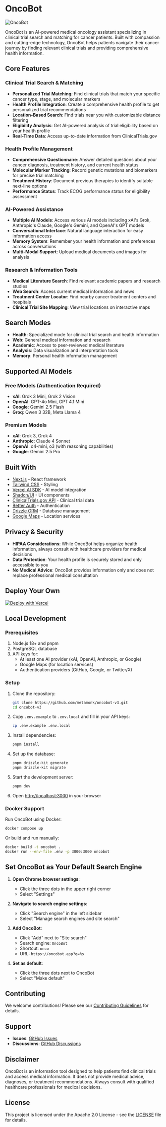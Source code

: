 # OncoBot

![OncoBot](/app/opengraph-image.png)

OncoBot is an AI-powered medical oncology assistant specializing in clinical trial search and matching for cancer patients. Built with compassion and cutting-edge technology, OncoBot helps patients navigate their cancer journey by finding relevant clinical trials and providing comprehensive health information.

## Core Features

### Clinical Trial Search & Matching

- **Personalized Trial Matching**: Find clinical trials that match your specific cancer type, stage, and molecular markers
- **Health Profile Integration**: Create a comprehensive health profile to get personalized trial recommendations
- **Location-Based Search**: Find trials near you with customizable distance filtering
- **Eligibility Analysis**: Get AI-powered analysis of trial eligibility based on your health profile
- **Real-Time Data**: Access up-to-date information from ClinicalTrials.gov

### Health Profile Management

- **Comprehensive Questionnaire**: Answer detailed questions about your cancer diagnosis, treatment history, and current health status
- **Molecular Marker Tracking**: Record genetic mutations and biomarkers for precise trial matching
- **Treatment History**: Document previous therapies to identify suitable next-line options
- **Performance Status**: Track ECOG performance status for eligibility assessment

### AI-Powered Assistance

- **Multiple AI Models**: Access various AI models including xAI's Grok, Anthropic's Claude, Google's Gemini, and OpenAI's GPT models
- **Conversational Interface**: Natural language interaction for easy information access
- **Memory System**: Remember your health information and preferences across conversations
- **Multi-Modal Support**: Upload medical documents and images for analysis

### Research & Information Tools

- **Medical Literature Search**: Find relevant academic papers and research studies
- **Web Search**: Access current medical information and news
- **Treatment Center Locator**: Find nearby cancer treatment centers and hospitals
- **Clinical Trial Site Mapping**: View trial locations on interactive maps

## Search Modes

- **Health**: Specialized mode for clinical trial search and health information
- **Web**: General medical information and research
- **Academic**: Access to peer-reviewed medical literature
- **Analysis**: Data visualization and interpretation tools
- **Memory**: Personal health information management

## Supported AI Models

### Free Models (Authentication Required)
- **xAI**: Grok 3 Mini, Grok 2 Vision
- **OpenAI**: GPT-4o Mini, GPT 4.1 Mini
- **Google**: Gemini 2.5 Flash
- **Groq**: Qwen 3 32B, Meta Llama 4

### Premium Models
- **xAI**: Grok 3, Grok 4
- **Anthropic**: Claude 4 Sonnet
- **OpenAI**: o4-mini, o3 (with reasoning capabilities)
- **Google**: Gemini 2.5 Pro

## Built With

- [Next.js](https://nextjs.org/) - React framework
- [Tailwind CSS](https://tailwindcss.com/) - Styling
- [Vercel AI SDK](https://sdk.vercel.ai/docs) - AI model integration
- [Shadcn/UI](https://ui.shadcn.com/) - UI components
- [ClinicalTrials.gov API](https://clinicaltrials.gov/data-api/api) - Clinical trial data
- [Better Auth](https://github.com/better-auth/better-auth) - Authentication
- [Drizzle ORM](https://orm.drizzle.team/) - Database management
- [Google Maps](https://developers.google.com/maps) - Location services

## Privacy & Security

- **HIPAA Considerations**: While OncoBot helps organize health information, always consult with healthcare providers for medical decisions
- **Data Protection**: Your health profile is securely stored and only accessible to you
- **No Medical Advice**: OncoBot provides information only and does not replace professional medical consultation

## Deploy Your Own

[![Deploy with Vercel](https://vercel.com/button)](https://vercel.com/new/clone?repository-url=https%3A%2F%2Fgithub.com%2Fmetamonk%2Foncobot-v3&env=XAI_API_KEY,OPENAI_API_KEY,ANTHROPIC_API_KEY,GROQ_API_KEY,GOOGLE_GENERATIVE_AI_API_KEY,DATABASE_URL,BETTER_AUTH_SECRET,GITHUB_CLIENT_ID,GITHUB_CLIENT_SECRET,GOOGLE_CLIENT_ID,GOOGLE_CLIENT_SECRET,GOOGLE_MAPS_API_KEY,OPENWEATHER_API_KEY&envDescription=API%20keys%20and%20configuration%20required%20for%20OncoBot%20to%20function)

## Local Development

### Prerequisites

1. Node.js 18+ and pnpm
2. PostgreSQL database
3. API keys for:
   - At least one AI provider (xAI, OpenAI, Anthropic, or Google)
   - Google Maps (for location services)
   - Authentication providers (GitHub, Google, or Twitter/X)

### Setup

1. Clone the repository:
   ```bash
   git clone https://github.com/metamonk/oncobot-v3.git
   cd oncobot-v3
   ```

2. Copy `.env.example` to `.env.local` and fill in your API keys:
   ```bash
   cp .env.example .env.local
   ```

3. Install dependencies:
   ```bash
   pnpm install
   ```

4. Set up the database:
   ```bash
   pnpm drizzle-kit generate
   pnpm drizzle-kit migrate
   ```

5. Start the development server:
   ```bash
   pnpm dev
   ```

6. Open [http://localhost:3000](http://localhost:3000) in your browser

### Docker Support

Run OncoBot using Docker:

```bash
docker compose up
```

Or build and run manually:

```bash
docker build -t oncobot .
docker run --env-file .env -p 3000:3000 oncobot
```

## Set OncoBot as Your Default Search Engine

1. **Open Chrome browser settings**:
   - Click the three dots in the upper right corner
   - Select "Settings"

2. **Navigate to search engine settings**:
   - Click "Search engine" in the left sidebar
   - Select "Manage search engines and site search"

3. **Add OncoBot**:
   - Click "Add" next to "Site search"
   - Search engine: `OncoBot`
   - Shortcut: `onco`
   - URL: `https://oncobot.app?q=%s`

4. **Set as default**:
   - Click the three dots next to OncoBot
   - Select "Make default"

## Contributing

We welcome contributions! Please see our [Contributing Guidelines](CONTRIBUTING.md) for details.

## Support

- **Issues**: [GitHub Issues](https://github.com/metamonk/oncobot-v3/issues)
- **Discussions**: [GitHub Discussions](https://github.com/metamonk/oncobot-v3/discussions)

## Disclaimer

OncoBot is an information tool designed to help patients find clinical trials and access medical information. It does not provide medical advice, diagnoses, or treatment recommendations. Always consult with qualified healthcare professionals for medical decisions.

## License

This project is licensed under the Apache 2.0 License - see the [LICENSE](LICENSE) file for details.